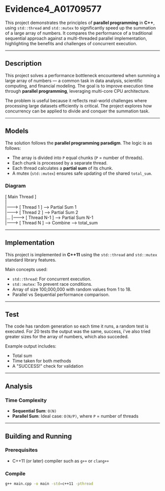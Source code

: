 
# Evidence4_A01709577

This project demonstrates the principles of **parallel programming** in **C++**, using `std::thread` and `std::mutex` to significantly speed up the summation of a large array of numbers. It compares the performance of a traditional sequential approach against a multi-threaded parallel implementation, highlighting the benefits and challenges of concurrent execution.

---

## Description

This project solves a performance bottleneck encountered when summing a large array of numbers — a common task in data analysis, scientific computing, and financial modeling. The goal is to improve execution time through **parallel programming**, leveraging multi-core CPU architecture.

The problem is useful because it reflects real-world challenges where processing large datasets efficiently is critical. The project explores how concurrency can be applied to divide and conquer the summation task.

---

## Models

The solution follows the **parallel programming paradigm**. The logic is as follows:

- The array is divided into `P` equal chunks (`P` = number of threads).
- Each chunk is processed by a separate thread.
- Each thread calculates a **partial sum** of its chunk.
- A mutex (`std::mutex`) ensures safe updating of the shared `total_sum`.

### Diagram

[ Main Thread ]  
|  
|---> [ Thread 1 ] --> Partial Sum 1  
|---> [ Thread 2 ] --> Partial Sum 2  
|...
|---> [ Thread N-1 ] --> Partial Sum N-1  
|---> [ Thread N ] --> Combine --> total_sum

---

## Implementation

This project is implemented in **C++11** using the `std::thread` and `std::mutex` standard library features.

Main concepts used:

- `std::thread`: For concurrent execution.
- `std::mutex`: To prevent race conditions.
- Array of size 100,000,000 with random values from 1 to 18.
- Parallel vs Sequential performance comparison.

---

## Test

The code has random generation so each time it runs, a random test is executed.
For 20 tests the output was the same, success, i've also tried greater sizes for the array of numbers, which also succeded.

Example output includes:
- Total sum
- Time taken for both methods
- A "SUCCESS!" check for validation

---

## Analysis

### Time Complexity

- **Sequential Sum**: `O(N)`
- **Parallel Sum**: Ideal case: `O(N/P)`, where `P` = number of threads

---

## Building and Running

### Prerequisites

- C++11 (or later) compiler such as `g++` or `clang++`

### Compile

```bash
g++ main.cpp -o main -std=c++11 -pthread
